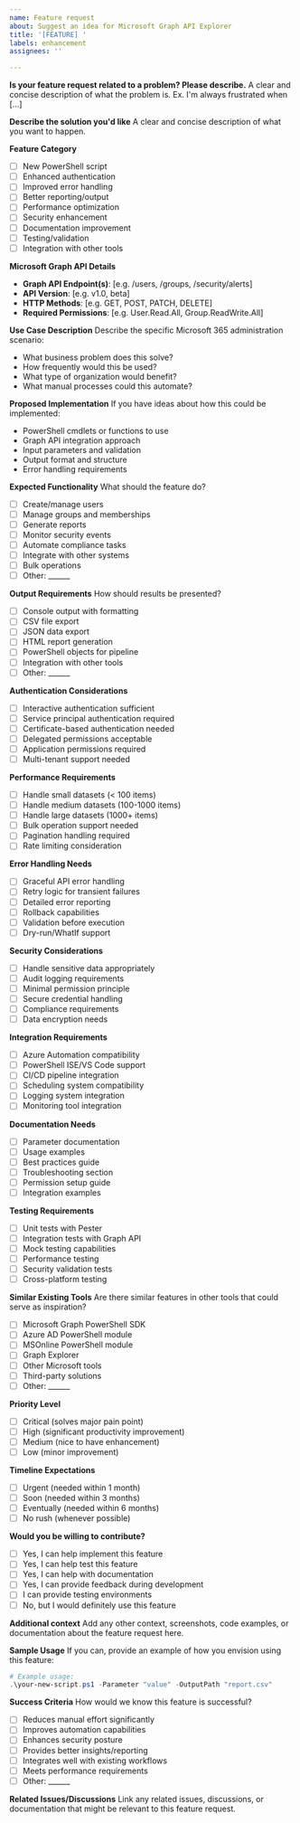 ```yaml
---
name: Feature request
about: Suggest an idea for Microsoft Graph API Explorer
title: '[FEATURE] '
labels: enhancement
assignees: ''

---
```


**Is your feature request related to a problem? Please describe.**
A clear and concise description of what the problem is. Ex. I'm always frustrated when [...]

**Describe the solution you'd like**
A clear and concise description of what you want to happen.

**Feature Category**
- [ ] New PowerShell script
- [ ] Enhanced authentication
- [ ] Improved error handling
- [ ] Better reporting/output
- [ ] Performance optimization
- [ ] Security enhancement
- [ ] Documentation improvement
- [ ] Testing/validation
- [ ] Integration with other tools

**Microsoft Graph API Details**
- **Graph API Endpoint(s)**: [e.g. /users, /groups, /security/alerts]
- **API Version**: [e.g. v1.0, beta]
- **HTTP Methods**: [e.g. GET, POST, PATCH, DELETE]
- **Required Permissions**: [e.g. User.Read.All, Group.ReadWrite.All]

**Use Case Description**
Describe the specific Microsoft 365 administration scenario:
- What business problem does this solve?
- How frequently would this be used?
- What type of organization would benefit?
- What manual processes could this automate?

**Proposed Implementation**
If you have ideas about how this could be implemented:
- PowerShell cmdlets or functions to use
- Graph API integration approach
- Input parameters and validation
- Output format and structure
- Error handling requirements

**Expected Functionality**
What should the feature do?
- [ ] Create/manage users
- [ ] Manage groups and memberships
- [ ] Generate reports
- [ ] Monitor security events
- [ ] Automate compliance tasks
- [ ] Integrate with other systems
- [ ] Bulk operations
- [ ] Other: ______

**Output Requirements**
How should results be presented?
- [ ] Console output with formatting
- [ ] CSV file export
- [ ] JSON data export
- [ ] HTML report generation
- [ ] PowerShell objects for pipeline
- [ ] Integration with other tools
- [ ] Other: ______

**Authentication Considerations**
- [ ] Interactive authentication sufficient
- [ ] Service principal authentication required
- [ ] Certificate-based authentication needed
- [ ] Delegated permissions acceptable
- [ ] Application permissions required
- [ ] Multi-tenant support needed

**Performance Requirements**
- [ ] Handle small datasets (< 100 items)
- [ ] Handle medium datasets (100-1000 items)
- [ ] Handle large datasets (1000+ items)
- [ ] Bulk operation support needed
- [ ] Pagination handling required
- [ ] Rate limiting consideration

**Error Handling Needs**
- [ ] Graceful API error handling
- [ ] Retry logic for transient failures
- [ ] Detailed error reporting
- [ ] Rollback capabilities
- [ ] Validation before execution
- [ ] Dry-run/WhatIf support

**Security Considerations**
- [ ] Handle sensitive data appropriately
- [ ] Audit logging requirements
- [ ] Minimal permission principle
- [ ] Secure credential handling
- [ ] Compliance requirements
- [ ] Data encryption needs

**Integration Requirements**
- [ ] Azure Automation compatibility
- [ ] PowerShell ISE/VS Code support
- [ ] CI/CD pipeline integration
- [ ] Scheduling system compatibility
- [ ] Logging system integration
- [ ] Monitoring tool integration

**Documentation Needs**
- [ ] Parameter documentation
- [ ] Usage examples
- [ ] Best practices guide
- [ ] Troubleshooting section
- [ ] Permission setup guide
- [ ] Integration examples

**Testing Requirements**
- [ ] Unit tests with Pester
- [ ] Integration tests with Graph API
- [ ] Mock testing capabilities
- [ ] Performance testing
- [ ] Security validation tests
- [ ] Cross-platform testing

**Similar Existing Tools**
Are there similar features in other tools that could serve as inspiration?
- [ ] Microsoft Graph PowerShell SDK
- [ ] Azure AD PowerShell module
- [ ] MSOnline PowerShell module
- [ ] Graph Explorer
- [ ] Other Microsoft tools
- [ ] Third-party solutions
- [ ] Other: ______

**Priority Level**
- [ ] Critical (solves major pain point)
- [ ] High (significant productivity improvement)
- [ ] Medium (nice to have enhancement)
- [ ] Low (minor improvement)

**Timeline Expectations**
- [ ] Urgent (needed within 1 month)
- [ ] Soon (needed within 3 months)
- [ ] Eventually (needed within 6 months)
- [ ] No rush (whenever possible)

**Would you be willing to contribute?**
- [ ] Yes, I can help implement this feature
- [ ] Yes, I can help test this feature
- [ ] Yes, I can help with documentation
- [ ] Yes, I can provide feedback during development
- [ ] I can provide testing environments
- [ ] No, but I would definitely use this feature

**Additional context**
Add any other context, screenshots, code examples, or documentation about the feature request here.

**Sample Usage**
If you can, provide an example of how you envision using this feature:

```powershell
# Example usage:
.\your-new-script.ps1 -Parameter "value" -OutputPath "report.csv"
```

**Success Criteria**
How would we know this feature is successful?
- [ ] Reduces manual effort significantly
- [ ] Improves automation capabilities
- [ ] Enhances security posture
- [ ] Provides better insights/reporting
- [ ] Integrates well with existing workflows
- [ ] Meets performance requirements
- [ ] Other: ______

**Related Issues/Discussions**
Link any related issues, discussions, or documentation that might be relevant to this feature request.
